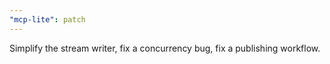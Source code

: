 ```yaml
---
"mcp-lite": patch
---
```


Simplify the stream writer, fix a concurrency bug, fix a publishing workflow.
